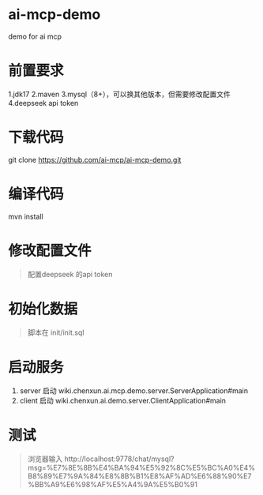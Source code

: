 # ai-mcp-demo
 demo for ai mcp
 
# 前置要求
1.jdk17
2.maven
3.mysql（8+），可以换其他版本，但需要修改配置文件
4.deepseek api token

# 下载代码
git clone https://github.com/ai-mcp/ai-mcp-demo.git

# 编译代码  
mvn install 

# 修改配置文件
> 配置deepseek 的api token

# 初始化数据
> 脚本在 init/init.sql

# 启动服务
1. server 启动 wiki.chenxun.ai.mcp.demo.server.ServerApplication#main
2. client 启动 wiki.chenxun.ai.demo.server.ClientApplication#main

# 测试
> 浏览器输入 http://localhost:9778/chat/mysql?msg=%E7%8E%8B%E4%BA%94%E5%92%8C%E5%BC%A0%E4%B8%89%E7%9A%84%E8%8B%B1%E8%AF%AD%E6%88%90%E7%BB%A9%E6%98%AF%E5%A4%9A%E5%B0%91
